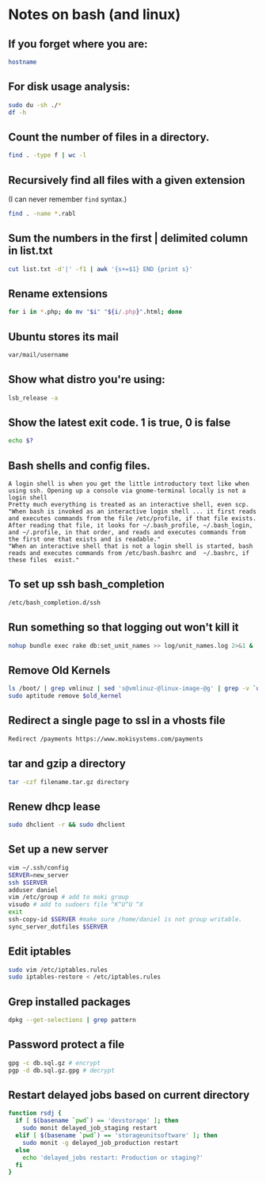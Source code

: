 # Notes on bash (and linux)

## If you forget where you are:

```bash
hostname
```

## For disk usage analysis:

```bash
sudo du -sh ./*
df -h
```

## Count the number of files in a directory.

```bash
find . -type f | wc -l
```
## Recursively find all files with a given extension

(I can never remember `find` syntax.)

```bash
find . -name *.rabl
```

## Sum the numbers in the first | delimited column in list.txt

```bash
cut list.txt -d'|' -f1 | awk '{s+=$1} END {print s}'
```

## Rename extensions

```bash
for i in *.php; do mv "$i" "${i/.php}".html; done
```

## Ubuntu stores its mail

```bash
var/mail/username
```

## Show what distro you're using:

```bash
lsb_release -a
```

## Show the latest exit code. 1 is true, 0 is false

```bash
echo $?
```

## Bash shells and config files.

```
A login shell is when you get the little introductory text like when using ssh. Opening up a console via gnome-terminal locally is not a login shell
Pretty much everything is treated as an interactive shell, even scp.
"When bash is invoked as an interactive login shell ... it first reads and executes commands from the file /etc/profile, if that file exists. After reading that file, it looks for ~/.bash_profile, ~/.bash_login, and ~/.profile, in that order, and reads and executes commands from the first one that exists and is readable."
"When an interactive shell that is not a login shell is started, bash reads and executes commands from /etc/bash.bashrc and  ~/.bashrc, if these files  exist."
```

## To set up ssh bash_completion

```bash
/etc/bash_completion.d/ssh
```

## Run something so that logging out won't kill it

```bash
nohup bundle exec rake db:set_unit_names >> log/unit_names.log 2>&1 &
```

## Remove Old Kernels

```bash
ls /boot/ | grep vmlinuz | sed 's@vmlinuz-@linux-image-@g' | grep -v `uname -r`
sudo aptitude remove $old_kernel
```

## Redirect a single page to ssl in a vhosts file 

```bash
Redirect /payments https://www.mokisystems.com/payments
```

## tar and gzip a directory

```bash
tar -czf filename.tar.gz directory
```

## Renew dhcp lease

```bash
sudo dhclient -r && sudo dhclient
```

## Set up a new server

```bash
vim ~/.ssh/config
SERVER=new_server
ssh $SERVER
adduser daniel
vim /etc/group # add to moki group
visudo # add to sudoers file ^K^U^U ^X
exit
ssh-copy-id $SERVER #make sure /home/daniel is not group writable.
sync_server_dotfiles $SERVER
```

## Edit iptables

```bash
sudo vim /etc/iptables.rules
sudo iptables-restore < /etc/iptables.rules
```

## Grep installed packages

```bash
dpkg --get-selections | grep pattern
```

## Password protect a file

```bash
gpg -c db.sql.gz # encrypt
pgp -d db.sql.gz.gpg # decrypt
```

## Restart delayed jobs based on current directory

```sh
function rsdj {
  if [ $(basename `pwd`) == 'devstorage' ]; then
    sudo monit delayed_job_staging restart
  elif [ $(basename `pwd`) == 'storageunitsoftware' ]; then
    sudo monit -g delayed_job_production restart
  else
    echo 'delayed_jobs restart: Production or staging?'
  fi
}
```
